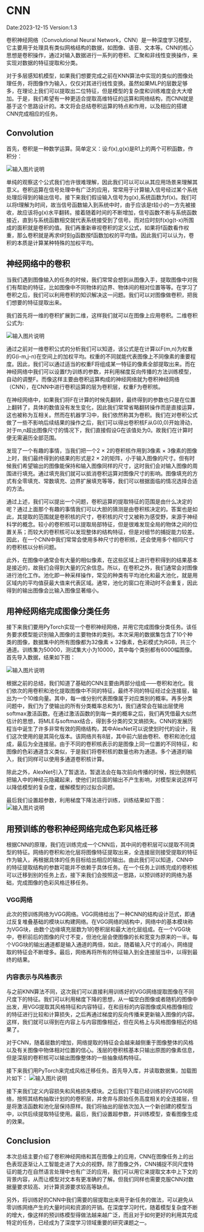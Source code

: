 ﻿# CNN
Date:2023-12-15
Version:1.3

卷积神经网络（Convolutional Neural Network，CNN）是一种深度学习模型，它主要用于处理具有类似网格结构的数据，如图像、语音、文本等。CNN的核心思想是卷积操作，通过对输入数据进行一系列的卷积、汇聚和非线性变换操作，来实现对数据的特征提取和分类。

对于多层感知机模型，如果我们想要完成之前在KNN算法中实现的类似的图像处理任务，将图像作为输入，仅仅对其进行线性变换。虽然如果MLP的层数足够多，在理论上我们可以提取出二位特征，但是模型的复杂度和训练难度会大大增加。于是，我们希望有一种更适合提取高维特征的运算和网络结构，而CNN就是基于这个思路设计的。本文将会总结卷积运算的特点和作用，以及相应的搭建CNN完成相应的任务。

##  Convolution
首先，卷积是一种数学运算。简单定义：设:f(x),g(x)是R1上的两个可积函数，作积分：

![输入图片说明](./image/6_1.png)

单纯的观察这个公式我们也许很难理解，因此我们可以可以从其应用场景来理解其意义。卷积运算在信号处理中有广泛的应用，常常用于计算输入信号经过某个系统处理后得到的输出信号。接下来我们假设输入信号为g(x),系统函数为f(x)。我们可以将t理解为时间，故当信号函数输入到系统中时，由于应该是t较小的一方先被接收，故应该将g(x)水平翻转。接着随着时间的不断增加，信号函数不断与系统函数接近，直到与系统函数相交就代表系统接受到了信号。而对应时刻f(x)g(t-x)所围成的面积就是卷积的值。我们再重新审视卷积的定义公式，如果将f函数看作权重，那么卷积就是再求t时刻g函数按f函数加权的平均值。因此我们可以认为，卷积的本质是计算某种特殊的加权平均。

##  神经网络中的卷积
当我们遇到图像输入的任务的时候，我们常常会想到从图像入手，提取图像中对我们有帮助的特征，比如图像中不同物体的边界、物体间的相对位置等等。在学习了卷积之后，我们可以利用卷积的知识解决这一问题。我们可以对图像做卷积，把我们想要的特征提取出来。

我们首先将一维的卷积扩展到二维，这样我们就可以在图像上应用卷积。二维卷积公式为:

![输入图片说明](./image/6_2.png)

通过之前对一维卷积公式的分析我们可以知道，该公式是在计算以F(m,n)为权重的G(i-m,j-n)在空间上的加权平均。权重的不同就能代表图像上不同像素的重要程度。因此，我们可以通过适当的权重F将组成某一特征的像素全部提取出来。而在神经网络中我们可以设置f为训练的参数，并利用梯度反向传播的方法训练模型，自动的调整F。而像这样主要由卷积运算构成的神经网络就为卷积神经网络（CNN），在CNN中进行卷积运算的层为卷积层，权重F为卷积核。

在神经网络中，如果我们将F在计算的时候先翻转，最终得到的参数也只是在位置上翻转了，具体的数值没有发生变化，因此我们常常省略翻转操作而是直接运算，这也被称为互相关。然而在机器学习中，我们依然称其为卷积。我们在对卷积公式做了一些不影响后续结果的操作之后，我们可以得出卷积核F从G(0,0)开始滑动，对于m,n超出图像尺寸的情况下，我们直接假设G在该值处为0。故我们在计算时便无需遍历全部范围。

发现了一个有趣的事情，当我们把一个2 × 2的卷积核作用到3像素 × 3像素的图像上时，我们最终得到的结果的形式是2 × 2的矩阵，小于输入图像的尺寸。但有时候我们希望输出的图像能保持和输入图像同样的尺寸，这时我们会对输入图像的周围进行填充。通过填充我们就可以抵消卷积运算对图像尺寸的影响。图像填充的方式有全零填充、常数填充、边界扩展填充等等，我们可以根据面临的情况选择合适的方法。

通过上述，我们可以提出一个问题，卷积运算的提取特征的范围是由什么决定的呢？通过上面那个有趣的事情我们可以大胆的猜测是由卷积核决定的。答案也是如此，其提取的范围就是卷积核的尺寸，卷积核的尺寸又被称为感受野，来源于神经科学的概念。较小的卷积核可以提取局部特征，但是很难发现全局的物体之间的位置关系；而较大的卷积核可以发现整体的结构特征，但是对细节的捕捉能力较差。因此，在一个CNN中我们常常会使用多种尺寸的卷积核，还会使用多个相同尺寸的卷积核以分析问题。

此外，在图像中通常会有大量的相似像素，在这些区域上进行卷积得到的结果基本是接近的，故我们会得到大量的冗余信息。所以，在卷积之外，我们通常会对图像进行池化工作。池化即一种采样操作，常见的种类有平均池化和最大池化，就是用区域内的平均值获最大值来代表区域。通常，池化的窗口在滑动时不会重复，因此得到的输出图像会比输入图像显著缩小。


##  用神经网络完成图像分类任务
接下来我们要用PyTorch实现一个卷积神经网络，并用它完成图像分类任务。该任务要求模型能识别输入图像的主要物体的类别。本次采用的数据集包含了10个种类的图像，数据集中的所有图像都为32像素 × 32像素，色彩模式为RGB，共三个通道。训练集为50000，测试集大小为10000，其中每个类别都有6000幅图像。首先导入数据，结果如下图：

![输入图片说明](./image/6_3.png)

根据之前的总结，我们知道了基础的CNN主要由两部分组成——卷积和池化。我们依次的用卷积和池化提取图像中不同的特征，最终不同的特征经过全连接层，输出为一个10维向量。其中，每一维分别代表图像属于对应类别的概率。再多分类问题中，我们为了使输出的所有分类概率总和为1，我们通常会在输出层使用softmax激活函数。在通过激活函数的到每一类的概率之后，我们再凭借最大似然估计的思想，将MLE与softmax结合，得到多分类的交叉熵损失。CNN的发展历程当中诞生了许多非常有效的网络结构，其中AlexNet可以说使划时代的设计，我们这次使用的是其简化版本。该网络共有8层，其中前六层由卷积、卷积和池化组成，最后为全连接层。由于不同的卷积核表示的是图像上同一位置的不同特征，和图像的色彩通道含义类似，于是我们将卷积核的数量也称为通道。多个通道的输入，我们同样可以使用多通道卷积核计算。

除此之外，AlexNet引入了暂退法，暂退法会在每次前向传播的时候，按比例随机把输入中的神经元隐藏起来，使他们对后面的输出不产生影响，对模型来说这样可以降低模型的复杂度，缓解模型的过拟合问题。

最后我们设置超参数，利用梯度下降法进行训练，训练结果如下图：
![输入图片说明](./image/6_4.png)

##  用预训练的卷积神经网络完成色彩风格迁移
根据CNN的原理，我们在训练完成一个CNN后，其中间的卷积层可以提取不同类型的特征。网络的卷积和池化层将图像特征提取出来，全连接层则接受提取的特征作为输入，再根据具体的任务目标给出相应的输出。由此我们可以知道，CNN中的特征提取结构的参数可能并不依赖于具体任务。在一个任务上训练完成的卷积核可以迁移到别的任务上去，接下来我们会按照这一思路，以预训练好的网络为基础，完成图像的色彩风格迁移任务。

###  VGG网络
此次的预训练网络为VGG网络。VGG网络给出了一种CNN的结构设计范式，即通过反复堆叠基础的模块以构建网络。在VGG网络的结构中，网络中的基本模块称为VGG块，由数个边缘填充层数为1的卷积层和最大池化层组成。在一个VGG块中，卷积前后的图像的尺寸不变，但池化层会使图像的长和宽变为原来的一半。每个VGG块的输出通道都是输入通道的两倍，如此，随着输入尺寸的减小，网络提取的特征会不断增多。最后，网络再将所有的特征输入到全连接层当中，以得到最终的结果。

###  内容表示与风格表示
与之前KNN算法不同，这次我们可以直接利用训练好的VGG网络提取图像在不同尺度下的特征。我们可以利用梯度下降的思想，从一幅空白图像或者随机的图像中出发，用VGG提取其风格特征和内容特征，在和目标的内容图像或风格图像相应的特征进行比较和计算损失，之后再通过梯度的反向传播来更新输入图像的内容。这样，我们就可以得到在内容上与内容图像相近，但在风格上与风格图像相近的结果了。

对于CNN，随着层数的增加，网络提取的特征会会越来越侧重于图像整体的风格以及有关图像中物体相对位置的信心。浅层的卷积核基本只输出原图的像素信息，但是深层的卷积核可以输出图像整体的一些抽象结构特征。

接下来我们用PyTorch来完成风格迁移任务。首先导入库，并读取数据集，加载图片如下：
![输入图片说明](./image/6_5.png)

接下来我们定义内容损失和风格损失模块。之后我们下载已经训练好的VGG16网络，按照其结构抽取计划的的卷积层，并舍弃与原始任务高度相关的全连接层，但是将激活函数和池化层保持原样。我们将抽出的层依次加入一个新创建的模型当中，以供后续提取特征使用。最后，我们设置超参数，并训练模型，查看图像生成的效果。

##  Conclusion
本次总结主要介绍了卷积神经网络和其在图像上的应用，CNN在图像任务上的出色表现逐渐让人工智能走进了大众的视野。除了图像之外，CNN捕捉不同尺度特征的能力在自然语言处理中也有广泛的应用，我们可以用它来提取文本中上下文的背景内容，从而让模型对文本有更准确的了解。但我们同样也需要克服CNN对数据量要求较高、对计算资源要求较高等缺点。

另外，将训练好的CNN中我们需要的层提取出来用于新任务的做法，可以避免从零训练网络产生的大量时间和资源的开销。在深度学习时代，随着模型复杂度不断的增大，像这样的预训练模型得做法越来越广泛，而且对于如何更好的利用其完成特定的任务，已经成为了深度学习领域重要的研究课题之一。









